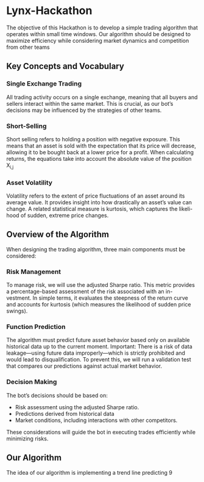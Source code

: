 # Lynx-Hackathon

The objective of this Hackathon is to develop a simple trading algorithm
that operates within small time windows. Our algorithm should be designed
to maximize efficiency while considering market dynamics and competition
from other teams

## Key Concepts and Vocabulary

### Single Exchange Trading

All trading activity occurs on a single exchange, meaning that all buyers
and sellers interact within the same market. This is crucial, as our bot’s
decisions may be influenced by the strategies of other teams.

### Short-Selling

Short selling refers to holding a position with negative exposure. This means
that an asset is sold with the expectation that its price will decrease, allowing
it to be bought back at a lower price for a profit. When calculating returns,
the equations take into account the absolute value of the position X<sub>i,j</sub>

### Asset Volatility

Volatility refers to the extent of price fluctuations of an asset around its
average value. It provides insight into how drastically an asset’s value can
change. A related statistical measure is kurtosis, which captures the likeli-
hood of sudden, extreme price changes.

## Overview of the Algorithm

When designing the trading algorithm, three main components must be
considered: 

### Risk Management

To manage risk, we will use the adjusted Sharpe ratio. This metric
provides a percentage-based assessment of the risk associated with an in-
vestment. In simple terms, it evaluates the steepness of the return curve
and accounts for kurtosis (which measures the likelihood of sudden price
swings).

### Function Prediction

The algorithm must predict future asset behavior based only on available
historical data up to the current moment. Important: There is a risk of
data leakage—using future data improperly—which is strictly prohibited
and would lead to disqualification. To prevent this, we will run a validation
test that compares our predictions against actual market behavior.

### Decision Making

The bot’s decisions should be based on:

* Risk assessment using the adjusted Sharpe ratio.
* Predictions derived from historical data
* Market conditions, including interactions with other competitors.

These considerations will guide the bot in executing trades efficiently while
minimizing risks.

## Our Algorithm

The idea of our algorithm is implementing a trend line predicting 9


